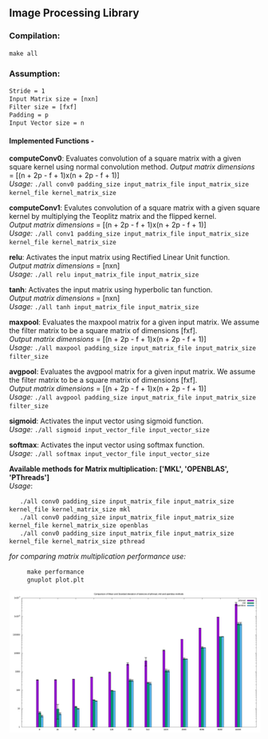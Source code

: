 ## Image Processing Library
### Compilation:
	make all

### Assumption:
	Stride = 1
	Input Matrix size = [nxn]
	Filter size = [fxf]
	Padding = p
	Input Vector size = n

#### Implemented Functions - 
**computeConv0**: Evaluates convolution of a square matrix with a given square kernel using normal convolution method.
*Output matrix dimensions* = [(n + 2p - f + 1)x(n + 2p - f + 1)]  
*Usage:*	`./all conv0 padding_size input_matrix_file input_matrix_size kernel_file kernel_matrix_size`

**computeConv1**: Evalutes convolution of a square matrix with a given square kernel by multiplying the Teoplitz matrix and the flipped kernel.  
*Output matrix dimensions* = [(n + 2p - f + 1)x(n + 2p - f + 1)]  
*Usage:*	`./all conv1 padding_size input_matrix_file input_matrix_size kernel_file kernel_matrix_size`

**relu**: Activates the input matrix using Rectified Linear Unit function.  
*Output matrix dimensions* = [nxn]  
*Usage:*
	`./all relu input_matrix_file input_matrix_size`

**tanh**: Activates the input matrix using hyperbolic tan function.  
*Output matrix dimensions* = [nxn]  
*Usage:*
	`./all tanh input_matrix_file input_matrix_size`

**maxpool**: Evaluates the maxpool matrix for a given input matrix. We assume the filter matrix to be a square matrix of dimensions [fxf].  
*Output matrix dimensions* = [(n + 2p - f + 1)x(n + 2p - f + 1)]  
*Usage:* 
	`./all maxpool padding_size input_matrix_file input_matrix_size filter_size`

**avgpool**: Evaluates the avgpool matrix for a given input matrix. We assume the filter matrix to be a square matrix of dimensions [fxf].  
*Output matrix dimensions* = [(n + 2p - f + 1)x(n + 2p - f + 1)]  
*Usage:*
	`./all avgpool padding_size input_matrix_file input_matrix_size filter_size`

**sigmoid**: Activates the input vector using sigmoid function.  
*Usage:*
	`./all sigmoid input_vector_file input_vector_size`

**softmax**: Activates the input vector using softmax function.  
*Usage:*
	`./all softmax input_vector_file input_vector_size`

**Available methods for Matrix multiplication: ['MKL', 'OPENBLAS', 'PThreads']**  
*Usage*:
```
   ./all conv0 padding_size input_matrix_file input_matrix_size kernel_file kernel_matrix_size mkl
   ./all conv0 padding_size input_matrix_file input_matrix_size kernel_file kernel_matrix_size openblas
   ./all conv0 padding_size input_matrix_file input_matrix_size kernel_file kernel_matrix_size pthread
```
*for comparing matrix multiplication performance use:*
```
	 make performance
	 gnuplot plot.plt
```

![Latency Comparison plot](time_comparison.png)
